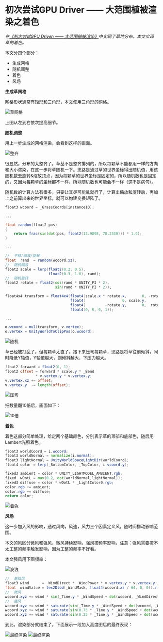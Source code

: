 # 初次尝试GPU Driver —— 大范围植被渲染之着色

*在[《初次尝试GPU Driven —— 大范围植被渲染》](https://www.cnblogs.com/mmc1206x/p/15542745.html)中实现了草地分布，本文实现草的着色。*

本文分四个部分：
* 生成网格
* 随机调整
* 着色
* 风场

**生成草网格**

网格形状通常有矩形和三角形，本文使用三角形的网格。

![草网格](Images/草网格.png)

上图从左到右依次提高细节。

**随机调整**

用上一步生成的网格渲染，会看到这样的画面。

![整齐](Images/整齐.png)

很显然，分布的太整齐了，草丛不是整齐排列的，所以每颗草不能都用一样的方向和大小渲染，在这一步将草随机一下。思路是通过草的世界坐标得出随机值，用该随机数去旋转&缩放顶点，因为每颗草的世界坐标是固定的，所以随机数也是固定的，又因为每颗草的坐标都不一样，所以随机数也可能会不一样（这不是病句）。

随机数的计算方法有很多，只要让其尽可能乱就行了，计算出缩放和旋转后，再加上之前算出来的世界坐标，就可以构建变换矩阵了。

```GLSL
float3 wcoord = _GrassCoords[instanceID];

...

float random(float2 pos)
{
    return frac(sin(dot(pos, float2(12.9898, 78.2330))) * 1.9);
}

...

//  平移/缩放/旋转
float  rand  = random(wcoord.xz);
//  随机缩放
float2 scale = lerp(float2(0.2, 0.5),
                    float2(0.3, 1.0), rand);
//  随机旋转
float2 rotate = float2(cos(rand * UNITY_PI * 2),
                       sin(rand * UNITY_PI * 2));

float4x4 transform = float4x4(float4(scale.x * rotate.x,       0, -rotate.y, wcoord.x),
                              float4(                 0, scale.y,         0, wcoord.y),
                              float4(         -rotate.y,       0,  rotate.x, wcoord.z),
                              float4(0, 0, 0, 1));

...

o.wcoord = mul(transform, v.vertex);
o.vertex = UnityWorldToClipPos(o.wcoord);
```

![随机](Images/随机.png)

草已经被打乱了，但每颗草太直了，接下来压弯每颗草，思路是将草往前倾斜，同时降低Y轴值，Y轴值越大，则倾斜越大，下压力越大。

```GLSL
float2 forward = float2(0, 1);
float2 offset = forward * scale.y * _Bend
              * v.vertex.y * v.vertex.y;
v.vertex.xz += offset;
v.vertex.y  -= length(offset);
```

![压弯](Images/压弯.png)

把数量翻10倍后，画面如下：

![10倍](Images/10倍.png)

**着色**

着色这部分简单处理，给定两个基础颜色，分别表示草的顶部和底部色，随后用Lambert光照着色。

```GLSL
float3 worldCoord = i.wcoord;
float3 worldNormal = normalize(i.normal);
float3 lightNormal = UnityWorldSpaceLightDir(worldCoord);
float4 color = lerp(_BottomColor, _TopColor, i.vcoord.y);

fixed3 ambient = color * UNITY_LIGHTMODEL_AMBIENT.rgb;
fixed  wDotL = max(0.2, dot(worldNormal,lightNormal));
fixed3 diffuse = color * wDotL * _LightColor0.rgb;
color.rgb += ambient;
color.rgb += diffuse;
return color;
```
![着色](Images/着色.png)

**风场**

这一步加入风的影响，通过风向，风速，风力三个因素定义风，随时间挪动影响范围。

本文的风区分微风和强风，微风持续影响，强风按频率影响，注意：强风需要按不太工整的频率触发影响，因为工整的频率不好看。

本文强风用下图频率：

![波浪](Images/波浪.png)

```GLSL
//  基础风
float3 wind      = _WindDirect * _WindPower * v.vertex.y * v.vertex.y;
float  windValue = tex2Dlod(_WindMask, float4(wcoord.xz / 64, 0, 0)).r;
//  微风
wcoord.xyz += wind * sin(_Time.y * _WindSpeed + dot(wcoord, _WindDirect)) * 0.3;
//  强风
wcoord.xyz += wind * saturate(sin(_Time.y * _WindSpeed + dot(wcoord, _WindDirect))) * windValue;
wcoord.xyz += wind * saturate(sin(0.75 * _Time.y * _WindSpeed + dot(wcoord, _WindDirect))) * windValue;
wcoord.xyz += wind * saturate(sin(0.25 * _Time.y * _WindSpeed + dot(wcoord, _WindDirect))) * windValue;
```

到此，渲染部分就结束了，下面展示一段加入高度图后的最终表现：

![最终渲染](Images/最终渲染.png)
![最终渲染](Images/最终渲染.gif)